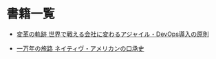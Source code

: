 # 書籍一覧



- [変革の軌跡 世界で戦える会社に変わるアジャイル・DevOps導入の原則](/変革の軌跡_世界で戦える会社に変わるアジャイル・DevOps導入の原則/readme.md)

- [一万年の旅路 ネイティヴ・アメリカンの口承史](/THE_WALKING_PEOPLE_一万年の旅路/readme.md)
